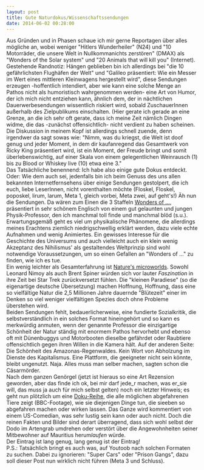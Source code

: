 ```yaml
---
layout: post
title: Gute Naturdokus/Wissenschaftssendungen
date: 2014-06-02 00:28:00
---
```


Aus Gründen und in Phasen schaue ich mir gerne Reportagen über alles mögliche an, wobei weniger "Hitlers Wunderheiler" (N24) und "10 Motorräder, die unsere Welt in Nullkommanichts zerstören" (DMAX) als "Wonders of the Solar system" und "20 Animals that will kill you" (Internet). <br> Gestehende Randnotiz: Hängen geblieben bin ich allerdings bei "die 10 gefährlichsten Flughäfen der Welt" und "Galileo präsentiert: Wie ein Messer im Wert eines mittleren Kleinwagens hergestellt wird", diese Sendungen erzeugen -hoffentlich intendiert, aber wie kann eine solche Menge an Pathos nicht als humoristisch wahrgenommen werden- eine Art von Humor, der ich mich nicht entziehen kann, ähnlich dem, der in nächtlichen Dauerwerbesendungen wissentlich riskiert wird, sobald ZuschauerInnen außerhalb des Zielpublikums einschalten. (Hier gerate ich gerade an eine Grenze, an die ich sehr oft gerate, dass ich meine Zeit nämlich Dingen widme, die das -zunächst offensichtlich- nicht verdient zu haben scheinen. Die Diskussion in meinem Kopf ist allerdings schnell zuende, denn irgendwer da sagt sowas wie: "Nimm, was du kriegst, die Welt ist doof genug und jeder Moment, in dem dir kaufanregend das Gesamtwerk von Ricky King präsentiert wird, ist ein Moment, der Freude bringt und somit überlebenswichtig, auf einer Skala von einem gelegentlichen Weinrausch (1) bis zu Blood or Whiskey live (10) etwa eine 3." <br>
Das Tatsächliche benennend: Ich habe also einige gute Dokus entdeckt.
Oder: Wie dem auch sei, jedenfalls bin ich beim Genuss des uns allen bekannten Internetfernsehens über einige Sendungen gestolpert, die ich euch, liebe LeserInnen, nicht vorenthalten möchte (Floskel, Floskel, poposkel, lirum, larum, Meta 1, gleich vorbei, Meta zwei, auf geht's!)
Äh nun die Sendungen. Da wären zum Einen die 3 Staffeln [Wonders of ...](http://en.wikipedia.org/wiki/Wonders_of_the_Solar_System), präsentiert in sehr schönem Englisch von einem gut gelaunten und jungen Physik-Professor, den ich manchmal toll finde und manchmal blöd (s.u.). Erwartungsgemäß geht es viel um physikalische Phänomene, die allerdings meines Erachtens ziemlich niedrigschwellig erklärt werden, dazu viele echte Aufnahmen und wenig Animiertes. Ein gewisses Interesse für die Geschichte des Universums und auch vielleicht auch ein klein wenig Akzeptanz des Nihilismus' als gestaltendes Weltprinzip sind wohl notwendige Voraussetzungen, um so einen Gefallen an "Wonders of ..." zu finden, wie ich es tue.<br>
Ein wenig leichter als Gesamterfahrung ist [Nature's microworlds](http://en.wikipedia.org/wiki/Nature%27s_Microworlds). Sowohl Leonard Nimoy als auch Brent Spiner würden sich vor lauter *Faszination* in ihre Zeit bei Star Trek zurückversetzt fühlen. Die "kleinen Paradiese" (so die eigenartige deutsche Übersetzung) machen Hoffnung, Hoffnung, dass eine so vielfältige Natur die 2,5 Millionen Jahre dauernde "Blütezeit" einer im Denken so viel weniger vielfältigen Spezies doch ohne Probleme überstehen wird. <br>
Beiden Sendungen fehlt, bedauerlicherweise, eine fundierte Sozialkritik, die selbstverständlich in ein solches Format hineingehört und so kann es merkwürdig anmuten, wenn der genannte Professor die einzigartige Schönheit der Natur ständig mit enormem Pathos hervorhebt und ebenso oft mit Dünenbuggys und Motorbooten dieselbe gefährdet oder Raubtiere offensichtlich gegen ihren Willen in die Kamera hält. Auf der anderen Seite: Die Schönheit des Amazonas-Regenwaldes. Kein Wort von Abholzung im Dienste des Kapitalismus. Eine Plattform, die geeigneter nicht sein könnte, bleibt ungenutzt. Naja. Alles muss man selber machen, sagten schon die Cäsarmörder.<br> 
Nach dem ganzen Genörgel (jetzt ist hieraus so eine Art Rezension geworden, aber das finde ich ok, bei mir darf jede_r machen, was er_sie will, das muss ja auch für mich selbst gelten) noch ein letzter Hinweis; es geht nun plötzlich um eine [Doku-Reihe](http://www.youtube.com/playlist?list=PLOHbM4GGWADc5bZgvbivvttAuWGow6h05), die alle möglichen abgefahrenen Tiere zeigt (BBC-Footage), wie sie diejenigen Dinge tun, die sieeben so abgefahren machen oder wirken lassen. Das Ganze wird kommentiert von einem US-Comedian, was sehr lustig sein kann oder auch nicht. Doch die reinen Fakten und Bilder sind derart überragend, dass sich wohl selbst der Dodo im Artengrab umdrehen oder verstört über die Angewohnheiten seiner Mitbewohner auf Mauritius herum*laufen* würde.<br>
Der Eintrag ist lang genug, lang genug ist der Eintrag!<br>
P.S.: Tatsächlich bringt es auch was, auf Youtoob nach solchen Formaten zu suchen. Dabei zu ignorieren: "Super Cars" oder "Prison Gangs", dazu soll dieser Post nun wirklich nicht führen (Meta 3 und Schluss). 
